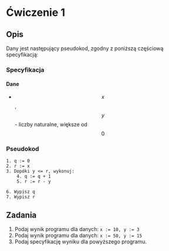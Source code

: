 # Ćwiczenie 1

## Opis

Dany jest następujący pseudokod, zgodny z poniższą  częściową specyfikacją:

### Specyfikacja

#### Dane

* $$x$$, $$y$$ - liczby naturalne, większe od $$0$$ 

### Pseudokod

```
1. q := 0
2. r := x
3. Dopóki y <= r, wykonuj:
    4. q := q + 1
    5. r := r - y
    
6. Wypisz q
7. Wypisz r 
```

## Zadania

1. Podaj wynik programu dla danych: `x := 10, y := 3`
2. Podaj wynik programu dla danych: `x := 50, y := 15`
3. Podaj specyfikację wyniku dla powyższego programu.

